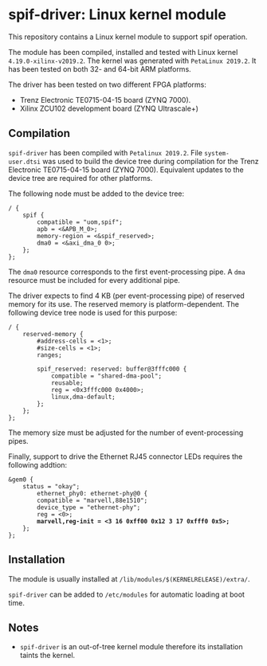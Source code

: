 spif-driver: Linux kernel module
================================

This repository contains a Linux kernel module to support spif operation.

The module has been compiled, installed and tested with Linux kernel `4.19.0-xilinx-v2019.2`. The kernel was generated with `PetaLinux 2019.2`. It has been tested on both 32- and 64-bit ARM platforms.

The driver has been tested on two different FPGA platforms:

- Trenz Electronic TE0715-04-15 board (ZYNQ 7000).
- Xilinx ZCU102 development board (ZYNQ Ultrascale+)


Compilation
-----------

`spif-driver` has been compiled with `Petalinux 2019.2`. File `system-user.dtsi` was used to build the device tree during compilation for the Trenz Electronic TE0715-04-15 board (ZYNQ 7000). Equivalent updates to the device tree are required for other platforms.

The following node must be added to the device tree:

```
/ {
    spif {
        compatible = "uom,spif";
        apb = <&APB_M_0>;
        memory-region = <&spif_reserved>;
        dma0 = <&axi_dma_0 0>;
    };
};
```

The `dma0` resource corresponds to the first event-processing pipe. A `dma` resource must be included for every additional pipe.

The driver expects to find 4 KB (per event-processing pipe) of reserved memory for its use. The reserved memory is platform-dependent. The following device tree node is used for this purpose:

```
/ {
    reserved-memory {
        #address-cells = <1>;
        #size-cells = <1>;
        ranges;

        spif_reserved: reserved: buffer@3fffc000 {
            compatible = "shared-dma-pool";
            reusable;
            reg = <0x3fffc000 0x4000>;
            linux,dma-default;
        };
    };
};
```

The memory size must be adjusted for the number of event-processing pipes.


Finally, support to drive the Ethernet RJ45 connector LEDs requires the following addtion:

<pre><code>&gem0 {
    status = "okay";
    	ethernet_phy0: ethernet-phy@0 {
		compatible = "marvell,88e1510";
		device_type = "ethernet-phy";
        reg = <0>;
        <b>marvell,reg-init = <3 16 0xff00 0x12 3 17 0xfff0 0x5>;</b>
    };
};</code></pre>

Installation
------------

The module is usually installed at `/lib/modules/$(KERNELRELEASE)/extra/`.

`spif-driver` can be added to `/etc/modules` for automatic loading at boot time.


Notes
-----

- `spif-driver` is an out-of-tree kernel module therefore its installation taints the kernel.

